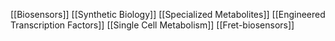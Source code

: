 [[Biosensors]]
[[Synthetic Biology]]
[[Specialized Metabolites]]
[[Engineered Transcription Factors]]
[[Single Cell Metabolism]]
[[Fret-biosensors]]
